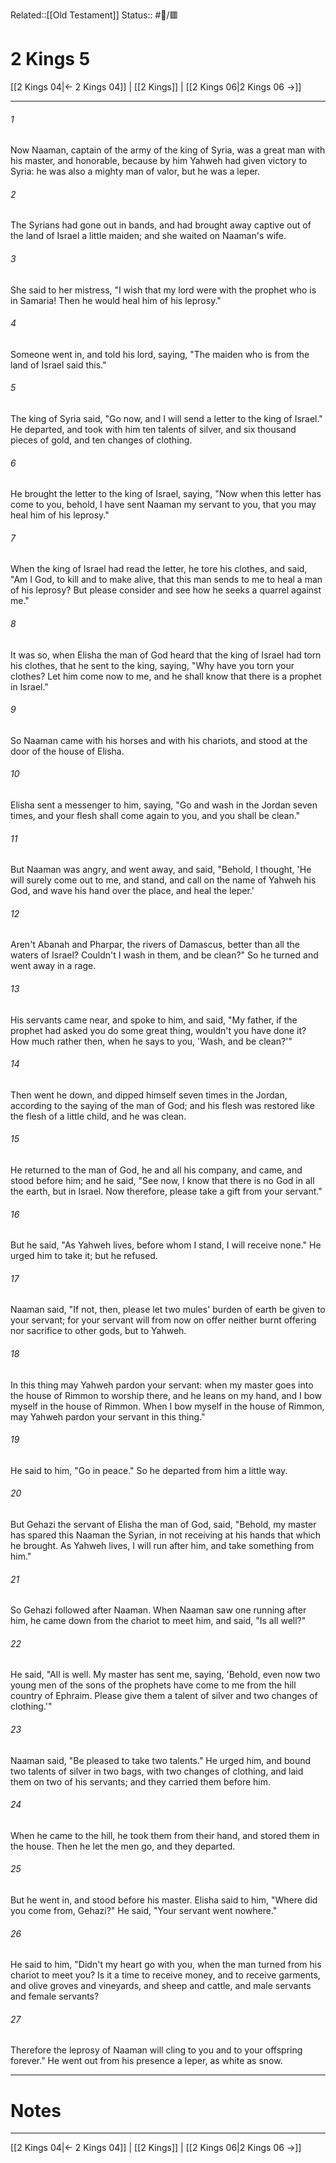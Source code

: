 Related::[[Old Testament]]
Status:: #📖/🟥
# 2 Kings 5

[[2 Kings 04|← 2 Kings 04]] | [[2 Kings]] | [[2 Kings 06|2 Kings 06 →]]
***



###### 1 
Now Naaman, captain of the army of the king of Syria, was a great man with his master, and honorable, because by him Yahweh had given victory to Syria: he was also a mighty man of valor, but he was a leper. 

###### 2 
The Syrians had gone out in bands, and had brought away captive out of the land of Israel a little maiden; and she waited on Naaman's wife. 

###### 3 
She said to her mistress, "I wish that my lord were with the prophet who is in Samaria! Then he would heal him of his leprosy." 

###### 4 
Someone went in, and told his lord, saying, "The maiden who is from the land of Israel said this." 

###### 5 
The king of Syria said, "Go now, and I will send a letter to the king of Israel." He departed, and took with him ten talents of silver, and six thousand pieces of gold, and ten changes of clothing. 

###### 6 
He brought the letter to the king of Israel, saying, "Now when this letter has come to you, behold, I have sent Naaman my servant to you, that you may heal him of his leprosy." 

###### 7 
When the king of Israel had read the letter, he tore his clothes, and said, "Am I God, to kill and to make alive, that this man sends to me to heal a man of his leprosy? But please consider and see how he seeks a quarrel against me." 

###### 8 
It was so, when Elisha the man of God heard that the king of Israel had torn his clothes, that he sent to the king, saying, "Why have you torn your clothes? Let him come now to me, and he shall know that there is a prophet in Israel." 

###### 9 
So Naaman came with his horses and with his chariots, and stood at the door of the house of Elisha. 

###### 10 
Elisha sent a messenger to him, saying, "Go and wash in the Jordan seven times, and your flesh shall come again to you, and you shall be clean." 

###### 11 
But Naaman was angry, and went away, and said, "Behold, I thought, 'He will surely come out to me, and stand, and call on the name of Yahweh his God, and wave his hand over the place, and heal the leper.' 

###### 12 
Aren't Abanah and Pharpar, the rivers of Damascus, better than all the waters of Israel? Couldn't I wash in them, and be clean?" So he turned and went away in a rage. 

###### 13 
His servants came near, and spoke to him, and said, "My father, if the prophet had asked you do some great thing, wouldn't you have done it? How much rather then, when he says to you, 'Wash, and be clean?'" 

###### 14 
Then went he down, and dipped himself seven times in the Jordan, according to the saying of the man of God; and his flesh was restored like the flesh of a little child, and he was clean. 

###### 15 
He returned to the man of God, he and all his company, and came, and stood before him; and he said, "See now, I know that there is no God in all the earth, but in Israel. Now therefore, please take a gift from your servant." 

###### 16 
But he said, "As Yahweh lives, before whom I stand, I will receive none." He urged him to take it; but he refused. 

###### 17 
Naaman said, "If not, then, please let two mules' burden of earth be given to your servant; for your servant will from now on offer neither burnt offering nor sacrifice to other gods, but to Yahweh. 

###### 18 
In this thing may Yahweh pardon your servant: when my master goes into the house of Rimmon to worship there, and he leans on my hand, and I bow myself in the house of Rimmon. When I bow myself in the house of Rimmon, may Yahweh pardon your servant in this thing." 

###### 19 
He said to him, "Go in peace." So he departed from him a little way. 

###### 20 
But Gehazi the servant of Elisha the man of God, said, "Behold, my master has spared this Naaman the Syrian, in not receiving at his hands that which he brought. As Yahweh lives, I will run after him, and take something from him." 

###### 21 
So Gehazi followed after Naaman. When Naaman saw one running after him, he came down from the chariot to meet him, and said, "Is all well?" 

###### 22 
He said, "All is well. My master has sent me, saying, 'Behold, even now two young men of the sons of the prophets have come to me from the hill country of Ephraim. Please give them a talent of silver and two changes of clothing.'" 

###### 23 
Naaman said, "Be pleased to take two talents." He urged him, and bound two talents of silver in two bags, with two changes of clothing, and laid them on two of his servants; and they carried them before him. 

###### 24 
When he came to the hill, he took them from their hand, and stored them in the house. Then he let the men go, and they departed. 

###### 25 
But he went in, and stood before his master. Elisha said to him, "Where did you come from, Gehazi?" He said, "Your servant went nowhere." 

###### 26 
He said to him, "Didn't my heart go with you, when the man turned from his chariot to meet you? Is it a time to receive money, and to receive garments, and olive groves and vineyards, and sheep and cattle, and male servants and female servants? 

###### 27 
Therefore the leprosy of Naaman will cling to you and to your offspring forever." He went out from his presence a leper, as white as snow.

---
# Notes


***
[[2 Kings 04|← 2 Kings 04]] | [[2 Kings]] | [[2 Kings 06|2 Kings 06 →]]
